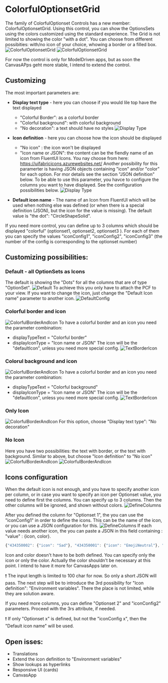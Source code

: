 # ColorfulOptionsetGrid

The family of ColorfulOptionset Controls has a new member: ColorfulOptionsetGrid. Using this control, you can show the OptionsSets using the colors customized using the standard experience.
The Grid is not limited to showing the color "with a dot". You can choose from different possibities: with/no icon of your choice, whowing a border or a filled box.
![ColorfulOptionsetGrid](./Docs/img/ColorfulOptionsetGrid.png)
![ColorfulOptionsetGrid](./Docs/img/ColorfulOptionsetGrid.gif)

For now the control is only for ModelDriven apps, but as soon the CanvasAPps geht more stable, I intend to extend the control.

## Customizing
The most important parameters are:
-  **Display text type** - here you can choose if you would lile top have the text displayed 
    - "Colorful Border": as a colorful border 
    - "Colorful background": with colorful background
    - "No decoration": a text should have no styles
![Display Type](./Docs/img/config/TextDecorationConfig.png)

- **Icon definition** - here you can choose how the icon should be displayed
    - "No icon" : the icon won't be displayed
    - "Icon name or JSON": the content can be the fiendly name of an icon from FluentUI Icons. You nay choose from here: https://uifabricicons.azurewebsites.net/
    Another possibility for this paramerter is having JSON objects containing "icon" and/or "color" for each option. For mor details see the section "JSON definition" below.
    To be able to use this parameter, you havce to configure the columns you want to have displayed. See the configuration possibilities below.
![Display Type](./Docs/img/config/IconTypes.png)

- **Default icon name** - The name of an Icon from FluentUI which will be used when nothing else was defined (or when there is a special definition (JSON), but the icon for the value is missing). The default value is "the dot": "CircleShapeSolid".

If you need more control, you can define up to 3 columns which should be displayed "colorful" (optionset1, optionset2, optionset3 ). For each of them you can specify the values "iconConfig1", "iconConfig2", "iconConfig3" (the number of the config is corresponding to the optionset number)

## Customizing possibilities:

### Default  - all OptionSets as Icons
The default is showing the "Dots" for all the columns that are of type "OptionSet".
![Default](./Docs/img/Default.png)
To achieve this you only have to attach the PCF to your view.
If you want to change the icon, just change the "Default Icon name" parameter to another icon.
![DefaultConfig](./Docs/img/config/Default.png)

### Colorful border and icon
![ColorfulBorderAndIcon](./Docs/img/Icon_And_TextBorder.png)
To have a colorful border and an icon you need the parameter combination:
- displayTypeText = "Colorful border"
- displayIconType = "Icon name or JSON"
The icon will be the "defaultIcon", unless you need more special config.
![TextBorderIcon](./Docs/img/config/TextBorder_Icon.png)

### Colorul background and icon
![ColorfulBorderAndIcon](./Docs/img/Icon_And_TextBox.png)
To have a colorful border and an icon you need the parameter combination:
- displayTypeText = "Colorful background"
- displayIconType = "Icon name or JSON"
The icon will be the "defaultIcon", unless you need more special config.
![TextBorderIcon](./Docs/img/config/TextBackground_Icon.png)

### Only Icon
![ColorfulBorderAndIcon](./Docs/img/Icon_And_TextSimple.png)
For this option, choose "Display text type": "No decoration"

### No Icon
Here you have two possibilities: the text with border, or the text with background. Similar to above, but choose "Icon definition" to "No icon"
![ColorfulBorderAndIcon](./Docs/img/NoIcon_TextBorder.png)
![ColorfulBorderAndIcon](./Docs/img/NoIcon_TextBox.png) 


## Icons configuration
When the default icon is not enough, and you have to specify another icon per column, or in case you want to specify an icon per Optionset value, you need to define first the columns. You can specify up to 3 columns. Then the other columns will be ignored, and shown without colors.
![DefineColumns](./Docs/img/config/ChooseColumns.png)

After you defined the column for "Optionset 1", the you can use the "iconConfig1" in order to define the icons. This can be the name of the icon, or you can use a JSON configuration for this.
![DefineColumns](./Docs/img/config/iconConfig_Name.png)
If each value needs another icon, the you can paste a JSON in this field containing : "value" : {icon, color}. 
```javascript
{"434350002": {"icon": "Sad"}, "434350001": {"icon": "EmojiNeutral"}, "434350000":{"icon":"Emoji2"}, "434350003":{ "color": "black"}}
```
Icon and color doesn't have to be both defined. You can specify only the icon or only the color. 
Actually the color shouldn't be necessary at this point. I intend to have it more for CanvasApps later on. 

&#10071; The input length is limited to 100 char for now. So only a short JSON will pass. The next step will be to introduce the 3rd possibility for "Icon definition": "Environment variables". There the place is not limited, while they are solution aware.


If you need more columns, you can define "Optionset 2" and "iconConfig2" parameters. Proceed with the 3rs attribute, if needed.

&#10071; If only "Optionset x" is defined, but not the "iconConfig x", then the "Default icon name" will be used.


## Open isses:
- Translations
- Extend the icon definition to "Environment variables"
- Show lookups as hyperlinks
- Responsive UI (cards)
- CanvasApp



